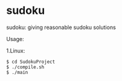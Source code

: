 # sudoku
sudoku: giving reasonable sudoku solutions 

Usage:

1.Linux:

```
$ cd SudokuProject
$ ./compile.sh
$ ./main
```

